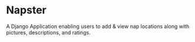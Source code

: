 # Napster
A Django Application enabling users to add &amp; view nap locations along with pictures, descriptions, and ratings.
